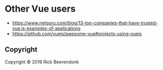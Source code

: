 # Other Vue users

* https://www.netguru.com/blog/13-top-companies-that-have-trusted-vue.js-examples-of-applications
* https://github.com/vuejs/awesome-vue#projects-using-vuejs

## Copyright

Copyright © 2019 Rick Beerendonk
